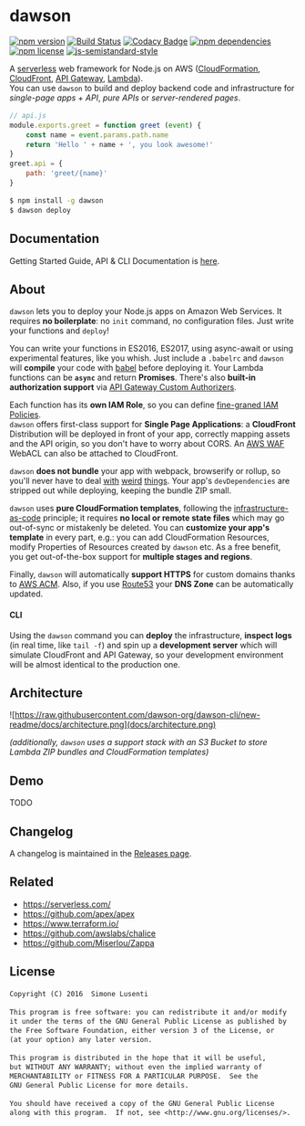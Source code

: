 # dawson
[![npm version](https://img.shields.io/npm/v/dawson.svg?maxAge=3600)]() 
[![Build Status](https://travis-ci.org/dawson-org/dawson-cli.svg?branch=master)](https://travis-ci.org/dawson-org/dawson-cli) 
[![Codacy Badge](https://api.codacy.com/project/badge/Grade/b8a879928f4b4ad09a2d4aa7ea30a680)](https://www.codacy.com/app/simone_3096/dawson?utm_source=github.com&amp;utm_medium=referral&amp;utm_content=lusentis/dawson&amp;utm_campaign=Badge_Grade) 
[![npm dependencies](https://david-dm.org/dawson-org/dawson-cli.svg?maxAge=3600)]() 
[![npm license](https://img.shields.io/npm/l/dawson.svg?maxAge=2592000?style=plastic)]() 
[![js-semistandard-style](https://img.shields.io/badge/code%20style-semistandard-brightgreen.svg?style=plastic)](https://github.com/Flet/semistandard) 

A [serverless](https://auth0.com/blog/what-is-serverless/) web framework for Node.js on AWS ([CloudFormation](https://aws.amazon.com/cloudformation/), [CloudFront](https://aws.amazon.com/cloudfront/), [API Gateway](https://aws.amazon.com/apigateway/), [Lambda](https://aws.amazon.com/lambda/)).  
You can use `dawson` to build and deploy backend code and infrastructure for *single-page apps + API*, *pure APIs* or *server-rendered pages*.

```js
// api.js
module.exports.greet = function greet (event) {
    const name = event.params.path.name
    return 'Hello ' + name + ', you look awesome!'
}
greet.api = {
    path: 'greet/{name}'
}
```
```bash
$ npm install -g dawson
$ dawson deploy
```

## Documentation
Getting Started Guide, API & CLI Documentation is [here](docs/README.md).


## About
`dawson` lets you to deploy your Node.js apps on Amazon Web Services. It requires **no boilerplate**: no `init` command, no configuration files. Just write your functions and `deploy`!

You can write your functions in ES2016, ES2017, using async-await or using experimental features, like you whish. Just include a `.babelrc` and `dawson` will **compile** your code with [babel](https://babeljs.io) before deploying it. Your Lambda functions can be **`async`** and return **Promises**. There's also **built-in authorization support** via [API Gateway Custom Authorizers](https://docs.aws.amazon.com/apigateway/latest/developerguide/use-custom-authorizer.html).

Each function has its **own IAM Role**, so you can define [fine-graned IAM Policies](https://docs.aws.amazon.com/IAM/latest/UserGuide/best-practices.html#grant-least-privilege).  
`dawson` offers first-class support for **Single Page Applications**: a **CloudFront** Distribution will be deployed in front of your app, correctly mapping assets and the API origin, so you don't have to worry about CORS. An [AWS WAF](https://aws.amazon.com/waf/) WebACL can also be attached to CloudFront.

`dawson` **does not bundle** your app with webpack, browserify or rollup, so you'll never have to deal [with](https://github.com/aws/aws-sdk-js/issues/603) [weird](https://github.com/substack/brfs) [things](https://stackoverflow.com/questions/32253362/how-do-i-build-a-single-js-file-for-aws-lambda-nodejs-runtime). Your app's `devDependencies` are stripped out while deploying, keeping the bundle ZIP small.

`dawson` uses **pure CloudFormation templates**, following the [infrastructure-as-code](https://en.wikipedia.org/wiki/Infrastructure_as_Code) principle; it requires **no local or remote state files** which may go out-of-sync or mistakenly be deleted. You can **customize your app's template** in every part, e.g.: you can add CloudFormation Resources, modify Properties of Resources created by `dawson` etc. As a free benefit, you get out-of-the-box support for **multiple stages and regions**.

Finally, `dawson` will automatically **support HTTPS** for custom domains thanks to [AWS ACM](https://aws.amazon.com/acm/). Also, if you use [Route53](https://aws.amazon.com/route53/) your **DNS Zone** can be automatically updated.

#### CLI
Using the `dawson` command you can **deploy** the infrastructure, **inspect logs** (in real time, like `tail -f`) and spin up a **development server** which will simulate CloudFront and API Gateway, so your development environment will be almost identical to the production one.


## Architecture

![https://raw.githubusercontent.com/dawson-org/dawson-cli/new-readme/docs/architecture.png](docs/architecture.png)

*(additionally, `dawson` uses a support stack with an S3 Bucket to store Lambda ZIP bundles and CloudFormation templates)*


## Demo
TODO


## Changelog
A changelog is maintained in the [Releases page](https://github.com/dawson-org/dawson-cli/releases).


## Related
* https://serverless.com/
* https://github.com/apex/apex
* https://www.terraform.io/
* https://github.com/awslabs/chalice
* https://github.com/Miserlou/Zappa


## License

    Copyright (C) 2016  Simone Lusenti
    
    This program is free software: you can redistribute it and/or modify
    it under the terms of the GNU General Public License as published by
    the Free Software Foundation, either version 3 of the License, or
    (at your option) any later version.
    
    This program is distributed in the hope that it will be useful,
    but WITHOUT ANY WARRANTY; without even the implied warranty of
    MERCHANTABILITY or FITNESS FOR A PARTICULAR PURPOSE.  See the
    GNU General Public License for more details.
    
    You should have received a copy of the GNU General Public License
    along with this program.  If not, see <http://www.gnu.org/licenses/>.
